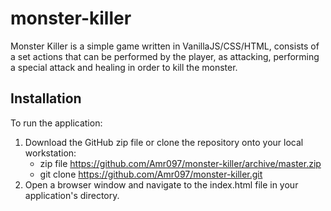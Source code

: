 # monster-killer

Monster Killer is a simple game written in VanillaJS/CSS/HTML, consists of a set actions that can be performed by the player, 
as attacking, performing a special attack and healing in order to kill the monster.

## Installation

To run the application:

 1. Download the GitHub zip file or clone the repository onto your local workstation:
    - zip file https://github.com/Amr097/monster-killer/archive/master.zip
    - git clone https://github.com/Amr097/monster-killer.git
 2. Open a browser window and navigate to the index.html file in your application's directory.
